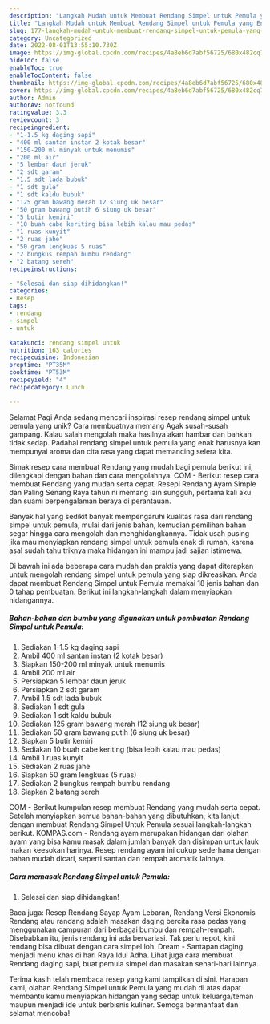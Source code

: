 ```yaml
---
description: "Langkah Mudah untuk Membuat Rendang Simpel untuk Pemula yang Enak"
title: "Langkah Mudah untuk Membuat Rendang Simpel untuk Pemula yang Enak"
slug: 177-langkah-mudah-untuk-membuat-rendang-simpel-untuk-pemula-yang-enak
category: Uncategorized
date: 2022-08-01T13:55:10.730Z
image: https://img-global.cpcdn.com/recipes/4a8eb6d7abf56725/680x482cq70/rendang-simpel-untuk-pemula-foto-resep-utama.jpg
hideToc: false
enableToc: true
enableTocContent: false
thumbnail: https://img-global.cpcdn.com/recipes/4a8eb6d7abf56725/680x482cq70/rendang-simpel-untuk-pemula-foto-resep-utama.jpg
cover: https://img-global.cpcdn.com/recipes/4a8eb6d7abf56725/680x482cq70/rendang-simpel-untuk-pemula-foto-resep-utama.jpg
author: Admin
authorAv: notfound
ratingvalue: 3.3
reviewcount: 3
recipeingredient:
- "1-1.5 kg daging sapi"
- "400 ml santan instan 2 kotak besar"
- "150-200 ml minyak untuk menumis"
- "200 ml air"
- "5 lembar daun jeruk"
- "2 sdt garam"
- "1.5 sdt lada bubuk"
- "1 sdt gula"
- "1 sdt kaldu bubuk"
- "125 gram bawang merah 12 siung uk besar"
- "50 gram bawang putih 6 siung uk besar"
- "5 butir kemiri"
- "10 buah cabe keriting bisa lebih kalau mau pedas"
- "1 ruas kunyit"
- "2 ruas jahe"
- "50 gram lengkuas 5 ruas"
- "2 bungkus rempah bumbu rendang"
- "2 batang sereh"
recipeinstructions:

- "Selesai dan siap dihidangkan!"
categories:
- Resep
tags:
- rendang
- simpel
- untuk

katakunci: rendang simpel untuk 
nutrition: 163 calories
recipecuisine: Indonesian
preptime: "PT35M"
cooktime: "PT53M"
recipeyield: "4"
recipecategory: Lunch

---
```



Selamat Pagi Anda sedang mencari inspirasi resep rendang simpel untuk pemula yang unik? Cara membuatnya memang Agak susah-susah gampang. Kalau salah mengolah maka hasilnya akan hambar dan bahkan tidak sedap. Padahal rendang simpel untuk pemula yang enak harusnya kan mempunyai aroma dan cita rasa yang dapat memancing selera kita.


Simak resep cara membuat Rendang yang mudah bagi pemula berikut ini, dilengkapi dengan bahan dan cara mengolahnya. COM - Berikut resep cara membuat Rendang yang mudah serta cepat. Resepi Rendang Ayam Simple dan Paling Senang Raya tahun ni memang lain sungguh, pertama kali aku dan suami berpengalaman beraya di perantauan.

Banyak hal yang sedikit banyak mempengaruhi kualitas rasa dari rendang simpel untuk pemula, mulai dari jenis bahan, kemudian pemilihan bahan segar hingga cara mengolah dan menghidangkannya. Tidak usah pusing jika mau menyiapkan rendang simpel untuk pemula enak di rumah, karena asal sudah tahu triknya maka hidangan ini mampu jadi sajian istimewa.


Di bawah ini ada beberapa cara mudah dan praktis yang dapat diterapkan untuk mengolah rendang simpel untuk pemula yang siap dikreasikan. Anda dapat membuat Rendang Simpel untuk Pemula memakai 18 jenis bahan dan 0 tahap pembuatan. Berikut ini langkah-langkah dalam menyiapkan hidangannya.

<!--inarticleads1-->

##### Bahan-bahan dan bumbu yang digunakan untuk pembuatan Rendang Simpel untuk Pemula:

1. Sediakan 1-1.5 kg daging sapi
1. Ambil 400 ml santan instan (2 kotak besar)
1. Siapkan 150-200 ml minyak untuk menumis
1. Ambil 200 ml air
1. Persiapkan 5 lembar daun jeruk
1. Persiapkan 2 sdt garam
1. Ambil 1.5 sdt lada bubuk
1. Sediakan 1 sdt gula
1. Sediakan 1 sdt kaldu bubuk
1. Sediakan 125 gram bawang merah (12 siung uk besar)
1. Sediakan 50 gram bawang putih (6 siung uk besar)
1. Siapkan 5 butir kemiri
1. Sediakan 10 buah cabe keriting (bisa lebih kalau mau pedas)
1. Ambil 1 ruas kunyit
1. Sediakan 2 ruas jahe
1. Siapkan 50 gram lengkuas (5 ruas)
1. Sediakan 2 bungkus rempah bumbu rendang
1. Siapkan 2 batang sereh


COM - Berikut kumpulan resep membuat Rendang yang mudah serta cepat. Setelah menyiapkan semua bahan-bahan yang dibutuhkan, kita lanjut dengan membuat Rendang Simpel Untuk Pemula sesuai langkah-langkah berikut. KOMPAS.com - Rendang ayam merupakan hidangan dari olahan ayam yang bisa kamu masak dalam jumlah banyak dan disimpan untuk lauk makan keesokan harinya. Resep rendang ayam ini cukup sederhana dengan bahan mudah dicari, seperti santan dan rempah aromatik lainnya. 

<!--inarticleads2-->

##### Cara memasak Rendang Simpel untuk Pemula:


1. Selesai dan siap dihidangkan!

Baca juga: Resep Rendang Sayap Ayam Lebaran, Rendang Versi Ekonomis Rendang atau randang adalah masakan daging bercita rasa pedas yang menggunakan campuran dari berbagai bumbu dan rempah-rempah. Disebabkan itu, jenis rendang ini ada bervariasi. Tak perlu repot, kini rendang bisa dibuat dengan cara simpel loh. Dream - Santapan daging menjadi menu khas di hari Raya Idul Adha. Lihat juga cara membuat Rendang daging sapi, buat pemula simpel dan masakan sehari-hari lainnya. 

Terima kasih telah membaca resep yang kami tampilkan di sini. Harapan kami, olahan Rendang Simpel untuk Pemula yang mudah di atas dapat membantu kamu menyiapkan hidangan yang sedap untuk keluarga/teman maupun menjadi ide untuk berbisnis kuliner. Semoga bermanfaat dan selamat mencoba!
